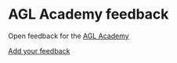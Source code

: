 # AGL Academy feedback
Open feedback for the [AGL Academy](http://agilegovleaders.org/academy)

[Add your feedback](https://github.com/agilegovleaders/academy/issues/new)
